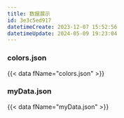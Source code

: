 ```yaml
---
title: 数据展示
id: 3e3c5ed917
datetimeCreate: 2023-12-07 15:52:56
datetimeUpdate: 2024-05-09 19:23:04
---
```

### colors.json
{{< data fName="colors.json" >}}

### myData.json
{{< data fName="myData.json" >}}


